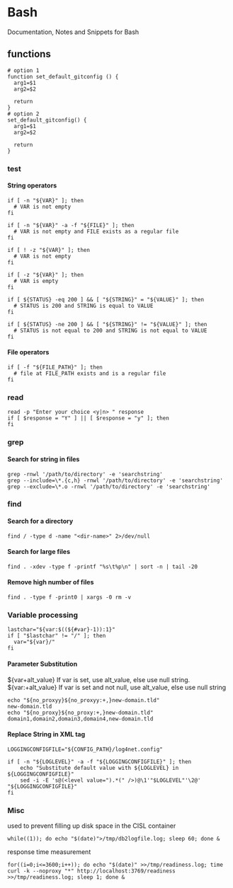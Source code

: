 # Bash

Documentation, Notes and Snippets for Bash

## functions
```
# option 1
function set_default_gitconfig () {
  arg1=$1
  arg2=$2

  return
}
# option 2
set_default_gitconfig() {
  arg1=$1
  arg2=$2

  return
}
```

### test

#### String operators
```
if [ -n "${VAR}" ]; then
  # VAR is not empty
fi

if [ -n "${VAR}" -a -f "${FILE}" ]; then
  # VAR is not empty and FILE exists as a regular file
fi

if [ ! -z "${VAR}" ]; then
  # VAR is not empty
fi

if [ -z "${VAR}" ]; then
  # VAR is empty
fi

if [ ${STATUS} -eq 200 ] && [ "${STRING}" = "${VALUE}" ]; then
  # STATUS is 200 and STRING is equal to VALUE
fi

if [ ${STATUS} -ne 200 ] && [ "${STRING}" != "${VALUE}" ]; then
  # STATUS is not equal to 200 and STRING is not equal to VALUE
fi
```

#### File operators
```
if [ -f "${FILE_PATH}" ]; then
  # file at FILE_PATH exists and is a regular file
fi
```

### read
```
read -p "Enter your choice <y|n> " response
if [ $response = "Y" ] || [ $response = "y" ]; then
fi
```

### grep

#### Search for string in files
```
grep -rnwl '/path/to/directory' -e 'searchstring'
grep --include=\*.{c,h} -rnwl '/path/to/directory' -e 'searchstring'
grep --exclude=\*.o -rnwl '/path/to/directory' -e 'searchstring'
```

### find

#### Search for a directory
```
find / -type d -name "<dir-name>" 2>/dev/null
```
#### Search for large files
```
find . -xdev -type f -printf "%s\t%p\n" | sort -n | tail -20
```
#### Remove high number of files
```
find . -type f -print0 | xargs -0 rm -v
```

### Variable processing
```
lastchar="${var:$((${#var}-1)):1}"
if [ "$lastchar" != "/" ]; then
  var="${var}/"
fi
```

#### Parameter Substitution
${var+alt_value}
If var is set, use alt_value, else use null string.<br />
${var:+alt_value}
If var is set and not null, use alt_value, else use null string
```
echo "${no_proxyy}${no_proxyy:+,}new-domain.tld"
new-domain.tld
echo "${no_proxy}${no_proxy:+,}new-domain.tld"
domain1,domain2,domain3,domain4,new-domain.tld
```

#### Replace String in XML tag
```
LOGGINGCONFIGFILE="${CONFIG_PATH}/log4net.config"

if [ -n "${LOGLEVEL}" -a -f "${LOGGINGCONFIGFILE}" ]; then
    echo "Substitute default value with ${LOGLEVEL} in ${LOGGINGCONFIGFILE}"
    sed -i -E 's@(<level value=").*(" />)@\1'"$LOGLEVEL"'\2@' "${LOGGINGCONFIGFILE}"
fi
```

### Misc 
used to prevent filling up disk space in the CISL container
```
while((1)); do echo "$(date)">/tmp/db2logfile.log; sleep 60; done &
```
response time measurement
```
for((i=0;i<=3600;i++)); do echo "$(date)" >>/tmp/readiness.log; time curl -k --noproxy "*" http://localhost:3769/readiness >>/tmp/readiness.log; sleep 1; done &
```

